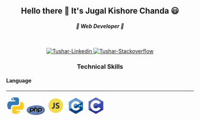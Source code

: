 <script src="https://kit.fontawesome.com/9ec2b217e3.js" crossorigin="anonymous"></script>

<h2 align="center">Hello there 👋 It's Jugal Kishore Chanda 😃 </h2>
<h4 align="center"><i> 🌱 Web Developer 🌱</i></h4>
<br>
<p align="center">
  <a href="https://www.linkedin.com/in/jugal-kishore-chanda/" target="_blank">
  <img alt="Tushar-Linkedin" src="https://cdn4.iconfinder.com/data/icons/social-messaging-ui-color-shapes-2-free/128/social-linkedin-circle-512.png" width="30" height="30" >
  </a>
  
  <a href="https://stackoverflow.com/users/12183206/jugal-kishore-chanda" target="_blank">
    <img alt="Tushar-Stackoverflow" src="https://cdn2.iconfinder.com/data/icons/social-icons-color/512/stackoverflow-512.png" width="30" height="30" >
  </a>
</p>

<p align="center">
  
  <h3 align="center">Technical Skills</h3>
  <h4>Language</h4>
  <hr>
  <code><img src="images/python.png" alt="" width="50px"></code>
  <code><img src="images/php.png" alt="" width="50px"></code>
  <code><img src="images/js.png" alt="" width="50px"></code>
  <code><img src="images/cpp.png" alt="" width="50px"></code>
  <code><img src="images/c.png" alt="" width="50px"></code>
  
  
</p>

